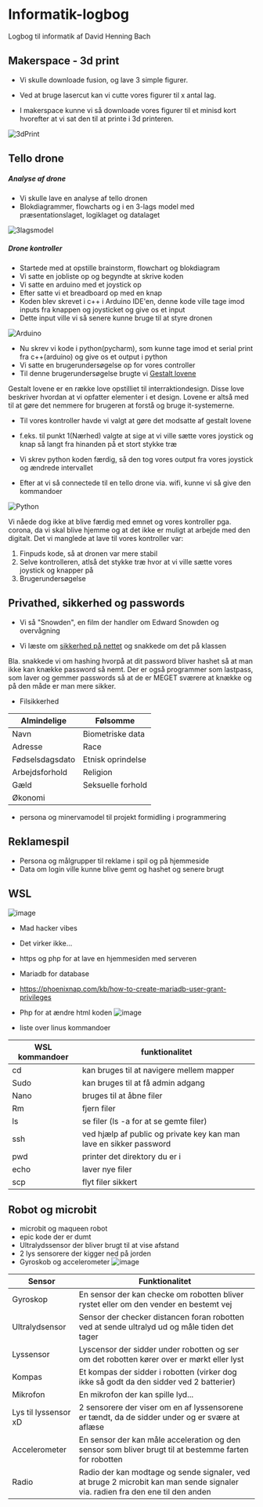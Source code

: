 # Informatik-logbog
Logbog til informatik af David Henning Bach


## Makerspace - 3d print

- Vi skulle downloade fusion, og lave 3 simple figurer.

- Ved at bruge lasercut kan vi cutte vores figurer til x antal lag.
- I makerspace kunne vi så downloade vores figurer til et minisd kort hvorefter at vi sat den til at printe i 3d printeren.


![3dPrint](Images/3dprint.png)



## Tello drone

##### Analyse af drone

- Vi skulle lave en analyse af tello dronen
- Blokdiagrammer, flowcharts og i en 3-lags model med præsentationslaget, logiklaget og datalaget

![3lagsmodel](Images/89A0D06F-A4E3-4679-95AF-C02072A1B22E.jpeg)

##### Drone kontroller

- Startede med at opstille brainstorm, flowchart og blokdiagram
- Vi satte en jobliste op og begyndte at skrive koden
- Vi satte en arduino med et joystick op
- Efter satte vi et breadboard op med en knap
- Koden blev skrevet i c++ i Arduino IDE'en, denne kode ville tage imod inputs fra knappen og joysticket og give os et input
- Dette input ville vi så senere kunne bruge til at styre dronen

![Arduino](Images/Arduino.png)


- Nu skrev vi kode i python(pycharm), som kunne tage imod et serial print fra c++(arduino) og give os et output i python 
- Vi satte en brugerundersøgelse op for vores controller
- Til denne brugerundersøgelse brugte vi 
[Gestalt lovene](http://informatik-gym.dk/glossary/gestaltlove/)

Gestalt lovene er en række love opstilliet til interraktiondesign. 
Disse love beskriver hvordan at vi opfatter elementer i et design.
Lovene er altså med til at gøre det nemmere for brugeren at forstå og bruge it-systemerne.

- Til vores kontroller havde vi valgt at gøre det modsatte af gestalt lovene
- f.eks. til punkt 1(Nærhed) valgte at sige at vi ville sætte vores joystick og knap så langt fra hinanden på et stort stykke træ


- Vi skrev python koden færdig, så den tog vores output fra vores joystick og ændrede intervallet
- Efter at vi så connectede til en tello drone via. wifi, kunne vi så give den kommandoer

![Python](Images/Kode.png)

Vi nåede dog ikke at blive færdig med emnet og vores kontroller pga. corona, da vi skal blive hjemme og at det ikke er muligt at arbejde med den digitalt.
Det vi manglede at lave til vores kontroller var:

  1. Finpuds kode, så at dronen var mere stabil
  2. Selve kontrolleren, atlså det stykke træ hvor at vi ville sætte vores joystick og knapper på
  3. Brugerundersøgelse

## Privathed, sikkerhed og passwords

- Vi så "Snowden", en film der handler om Edward Snowden og overvågning

- Vi læste om [sikkerhed på nettet](https://informatik.systime.dk/?id=528) og snakkede om det på klassen

Bla. snakkede vi om hashing hvorpå at dit password bliver hashet så at man ikke kan knække password så nemt.
Der er også programmer som lastpass, som laver og gemmer passwords så at de er MEGET sværere at knække og på den måde er man mere sikker.
- Filsikkerhed

| Almindelige     | Følsomme          |
|-----------------|-------------------|
| Navn            | Biometriske data  |
| Adresse         | Race              |
| Fødselsdagsdato | Etnisk oprindelse |
| Arbejdsforhold  | Religion          |
| Gæld            | Seksuelle forhold |
| Økonomi         |                   |

- persona og minervamodel til projekt formidling i programmering


## Reklamespil

- Persona og målgrupper til reklame i spil og på hjemmeside
- Data om login ville kunne blive gemt og hashet og senere brugt


## WSL 

![image](https://user-images.githubusercontent.com/60426203/129526924-6d22b328-d401-4006-a29a-121faf939450.png)
- Mad hacker vibes
- Det virker ikke...
- https og php for at lave en hjemmesiden med serveren
- Mariadb for database
- https://phoenixnap.com/kb/how-to-create-mariadb-user-grant-privileges
- Php for at ændre html koden
![image](https://github.com/DrMachoo/Informatik-logbog/blob/main/Images/Php%20fra%20serveren.png)

- liste over linus kommandoer

| WSL kommandoer | funktionalitet                                                     |
|----------------|--------------------------------------------------------------------|
| cd             | kan bruges til at navigere mellem mapper                           |
| Sudo           | kan bruges til at få admin adgang                                  |
| Nano           | bruges til at åbne filer                                           |
| Rm             | fjern filer                                                        |
| ls             | se filer (ls -a for at se gemte filer)                             |
| ssh            | ved hjælp af public og private key kan man lave en sikker password |
| pwd            | printer det direktory du er i                                      |
| echo           | laver nye filer                                                    |
| scp            | flyt filer sikkert                                                 |

## Robot og microbit

- microbit og maqueen robot
- epic kode der er dumt
- Ultralydssensor der bliver brugt til at vise afstand
- 2 lys sensorere der kigger ned på jorden
- Gyroskob og accelerometer
![image](https://github.com/DrMachoo/Informatik-logbog/blob/main/Images/Sk%C3%A6rmbillede%202021-11-04%20134029.png)

| Sensor               | Funktionalitet                                                                                         |
|----------------------|--------------------------------------------------------------------------------------------------------|
| Gyroskop             | En sensor der kan checke om robotten bliver rystet eller om den vender en bestemt vej                  |
| Ultralydsensor       | Sensor der checker distancen foran robotten ved at sende ultralyd ud og måle tiden det tager           |
| Lyssensor            | Lyscensor der sidder under robotten og ser om det robotten kører over er mørkt eller lyst              |
| Kompas               | Et kompas der sidder i robotten (virker dog ikke så godt da den sidder ved 2 batterier)                |
| Mikrofon             | En mikrofon der kan spille lyd...                                                                      |
| Lys til lyssensor xD | 2 sensorere der viser om en af lyssensorene er tændt, da de sidder under og er svære at aflæse         |
| Accelerometer        | En sensor der kan måle acceleration og den sensor som bliver brugt til at bestemme farten for robotten |
| Radio                | Radio der kan modtage og sende signaler, ved at bruge 2 microbit kan man sende signaler via. radien fra den ene til den anden |
